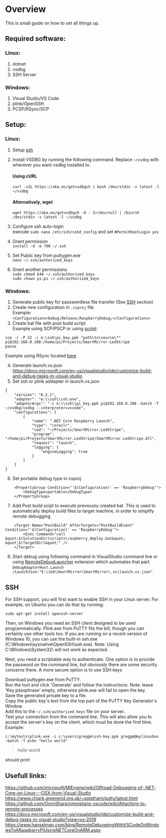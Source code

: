 # Overview

This is small guide on how to set all things up.

## Required software:

### Linux:

1. dotnet
2. vsdbg
3. SSH Server

### Windows:

1. Visual Studio/VS Code
2. plink/OpenSSH
3. PCSP/RSync/SCP

## Setup:

### Linux:

1. Setup [ssh](#ssh)
2. Install VSDBG by running the following command. Replace `~/vsdbg` with wherever you want vsdbg installed to.

    #### Using cURL

    `curl -sSL https://aka.ms/getvsdbgsh | bash /dev/stdin -v latest -l ~/vsdbg`
    
    #### Alternatively, wget

    `wget https://aka.ms/getvsdbgsh -O - 2>/dev/null | /bin/sh /dev/stdin -v latest -l ~/vsdbg`

3. Configure ssh auto-login  
execute `sudo nano /etc/ssh/sshd_config` and set `#PermitRootLogin yes`
4. Grant permission  
`install -d -m 700 ~/.ssh`
5. Set Public key from puttygen.exe  
`nano ~/.ssh/authorized_keys`
6. Grant another permissions  
`sudo chmod 644 ~/.ssh/authorized_keys`  
`sudo chown pi:pi ~/.ssh/authorized_keys`

### Windows:

1. Generate public key for passwordless file transfer (See [SSH](#ssh) section)
2. Create new configuration in `.csproj` file  
Example:  
`<Configurations>Debug;Release;RaspberryDebug;</Configurations>`
3. Create bat file with post build script  
Example using SCP/PSCP or using [script](raspberry_deploy.bat):  
```
scp -r -P 22 -i e:\ssh\pi_key.ppk "path\to\source\*" pi@192.168.0.108:/home/pi/Projects/SmartMirror.LedStripe
pause
```
Example using RSync located [here](raspberry_deploy_rsync.bat)

4. Generate launch.vs.json  
https://docs.microsoft.com/en-us/visualstudio/ide/customize-build-and-debug-tasks-in-visual-studio
5. Set ssh or plink addapter in launch.vs.json
```
{
    "version": "0.2.1",
    "adapter": "e:\\ssh\\ssh.exe",
    "adapterArgs": "-i e:\\ssh\\pi_key.ppk pi@192.168.0.108 -batch -T ~/vsdbg/vsdbg --interpreter=vscode",  
    "configurations": [
        {
            "name": ".NET Core Raspberry Launch",
            "type": "coreclr",
            "cwd": "~/Projects/SmartMirror.LedStripe",
            "program": "/home/pi/Projects/SmartMirror.LedStripe/SmartMirror.LedStripe.dll",
            "request": "launch",
            "logging": {
                "engineLogging": true
            }
        }
    ]
}
```
6. Set portable debug type in csproj  
```
    <PropertyGroup Condition="'$(Configuration)' == 'RaspberryDebug'">
        <DebugType>portable</DebugType>
    </PropertyGroup>
```
7. Add Post build scipt to execute previously created bat. This is used to automatically deploy build files to target machine, in order to simplify remote debugging  
```
    <Target Name="PostBuild" AfterTargets="PostBuildEvent" Condition="'$(Configuration)' == 'RaspberryDebug'">
        <Exec Command="call &quot;$(SolutionDir)scripts\raspberry_deploy.bat&quot; &quot;$(TargetDir)&quot;" />
    </Target> 
```
6. Start debug using following command in VisualStudio command line or using [RemoteDebugLauncher](https://marketplace.visualstudio.com/items?itemName=xpasza.RemoteDebugLauncher22) extension which automates that part.
`DebugAdapterHost.Launch /LaunchJson:"E:\Job\SmartMirror\SmartMirror\.vs\launch.vs.json"`

## SSH

For SSH support, you will first want to enable SSH in your Linux server. For example, on Ubuntu you can do that by running:

`sudo apt-get install openssh-server`

Then, on Windows you need an SSH client designed to be used programmatically. Plink.exe from PuTTY fits the bill, though you can certainly use other tools too. If you are running on a recent version of Windows 10, you can use the built-in ssh.exe (C:\Windows\sysnative\OpenSSH\ssh.exe). Note: Using C:\Windows\System32\ will not work as expected.

Next, you need a scriptable way to authenticate. One option is to provide the password on the command line, but obviously there are some security concerns there. A more secure option is to use SSH keys

Download puttygen.exe from PuTTY.  
Run the tool and click 'Generate' and follow the instructions. Note: leave 'Key passphrase' empty, otherwise plink.exe will fail to open the key.  
Save the generated private key to a file.  
Copy the public key's text from the top part of the PuTTY Key Generator's Window.  
Add this to the `~/.ssh/authorized_keys` file on your server.  
Test your connection from the command line. This will also allow you to accept the server's key on the client, which must be done the first time.  
Example:  

`c:\mytools\plink.exe -i c:\users\greggm\ssh-key.ppk greggm@mylinuxbox -batch -T echo "hello world"`

>hello world

should print

## Usefull links:

https://github.com/microsoft/MIEngine/wiki/Offroad-Debugging-of-.NET-Core-on-Linux---OSX-from-Visual-Studio  
https://www.chiark.greenend.org.uk/~sgtatham/putty/latest.html  
https://github.com/OmniSharp/omnisharp-vscode/wiki/Attaching-to-remote-processes  
https://docs.microsoft.com/en-us/visualstudio/ide/customize-build-and-debug-tasks-in-visual-studio?view=vs-2019  
https://www.hanselman.com/blog/RemoteDebuggingWithVSCodeOnWindowsToARaspberryPiUsingNETCoreOnARM.aspx  